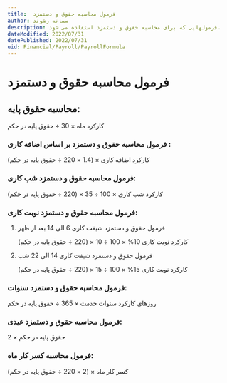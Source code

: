 ```yaml
---
title:  فرمول محاسبه حقوق و دستمزد
author: سمانه رشوند  
description: فرمولهایی که برای محاسبه حقوق و دستمزد استفاده می شود.
dateModified: 2022/07/31  
datePublished: 2022/07/31 
uid: Financial/Payroll/PayrollFormula  
---
```

# فرمول محاسبه حقوق و دستمزد

## محاسبه حقوق پایه:
کارکرد ماه × 30 ÷ حقوق پایه در حکم


### فرمول محاسبه حقوق و دستمزد بر اساس اضافه کاری :
کارکرد اضافه کاری × (1.4 × 220 ÷ حقوق پایه در حکم)


### فرمول محاسبه حقوق و دستمزد شب کاری:
کارکرد شب کاری × 100 ÷ 35 × (220 ÷ حقوق پایه در حکم)


### فرمول محاسبه حقوق و دستمزد نوبت کاری:
1. فرمول حقوق و دستمزد شیفت کاری 6 الی 14 بعد از ظهر

    کارکرد نوبت کاری 10% × 100 ÷ 10 × (220 ÷ حقوق پایه در حکم)

2. فرمول حقوق و دستمزد شیفت کاری 14 الی 22 شب

    کارکرد نوبت کاری 15% × 100 ÷ 15 × (220 ÷ حقوق پایه در حکم)


### فرمول محاسبه حقوق و دستمزد سنوات:
روزهای کارکرد سنوات خدمت × 365 ÷ حقوق پایه در حکم


### فرمول محاسبه حقوق و دستمزد عیدی:
2 × حقوق پایه در حکم


### فرمول محاسبه کسر کار ماه:
کسر کار ماه × (2 × 220   ÷ حقوق پایه در حکم)
